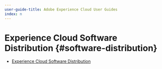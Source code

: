 ```yaml
---
user-guide-title: Adobe Experience Cloud User Guides
index: n
---
```


# Experience Cloud Software Distribution {#software-distribution}

+ [Experience Cloud Software Distribution](home.md)

